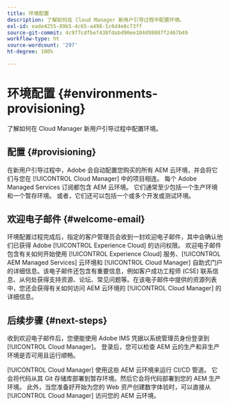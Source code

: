 ```yaml
---
title: 环境配置
description: 了解如何在 Cloud Manager 新用户引导过程中配置环境。
exl-id: eade4255-89b5-4c65-a498-1c6d4e8c73ff
source-git-commit: 4c977cdfbef438fdabd90ee104d98887f2467b49
workflow-type: ht
source-wordcount: '297'
ht-degree: 100%

---
```



# 环境配置 {#environments-provisioning}

了解如何在 Cloud Manager 新用户引导过程中配置环境。

## 配置 {#provisioning}

在新用户引导过程中，Adobe 会自动配置您购买的所有 AEM 云环境，并会将它们与您在 [!UICONTROL Cloud Manager] 中的项目相连。 每个 Adobe Managed Services 订阅都包含 AEM 云环境。 它们通常至少包括一个生产环境和一个暂存环境。 或者，它们还可以包括一个或多个开发或测试环境。

## 欢迎电子邮件 {#welcome-email}

环境配置过程完成后，指定的客户管理员会收到一封欢迎电子邮件，其中会确认他们已获得 Adobe [!UICONTROL Experience Cloud] 的访问权限。 欢迎电子邮件包含有关如何开始使用 [!UICONTROL Experience Cloud] 服务、[!UICONTROL AEM Managed Services] 云环境和 [!UICONTROL Cloud Manager] 自助式门户的详细信息。该电子邮件还包含有重要信息，例如客户成功工程师 (CSE) 联系信息、从何处获得支持资源、论坛、常见问题等。在该电子邮件中提供的资源列表中，您还会获得有关如何访问 AEM 云环境的 [!UICONTROL Cloud Manager] 的详细信息。

## 后续步骤 {#next-steps}

收到欢迎电子邮件后，您便能使用 Adobe IMS 凭据以系统管理员身份登录到 [!UICONTROL Cloud Manager]。 登录后，您可以检查 AEM 云的生产和非生产环境是否可用且运行顺畅。

[!UICONTROL Cloud Manager] 使用这些 AEM 云环境来运行 CI/CD 管道。 它会将代码从其 Git 存储库部署到暂存环境。然后它会将代码部署到您的 AEM 生产环境。 此外，当您准备好开始为您的 Web 资产创建数字体验时，可以直接从 [!UICONTROL Cloud Manager] 访问您的 AEM 云环境。
